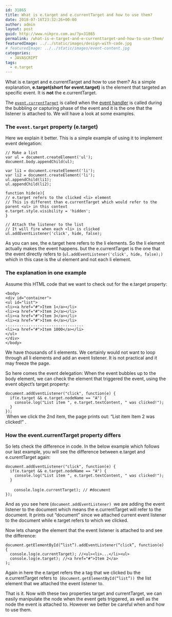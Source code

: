 ```yaml
---
id: 31865
title: What is e.target and e.currentTarget and how to use them?
date: 2018-07-16T23:32:26+00:00
author: admin
layout: post
guid: http://www.nikpro.com.au/?p=31865
permalink: /what-is-e-target-and-e-currenttarget-and-how-to-use-them/
featuredImage: ../../static/images/design-with-code.jpg
# featuredImage: ../../static/images/event-content.jpg
categories:
  - JAVASCRIPT
tags:
  - e.target
---
```

What is e.target and e.currentTarget and how to use them? As a simple explanation, **e.target(short for event.target)** is the element that targeted an specific event. It is **not** the e.currentTarget.

The [`event.currentTarget`](https://developer.mozilla.org/en-US/docs/Web/API/Event/currentTarget "Identifies the current target for the event, as the event traverses the DOM. It always refers to the element to which the event handler has been attached, as opposed to event.target which identifies the element on which the event occurred.") is called when the [event handler](http://www.nikpro.com.au/event-handlers-and-event-listeners-in-javascript-part-1/) is called during the bubbling or capturing phase of the event and it is the one that the listener is attached to. We will have a look at some examples.

### The **`event.target`** property (e.target)

Here we explain it better. This is a simple example of using it to implement event delegation:

`// Make a list`  
`var ul = document.createElement('ul');`  
`document.body.appendChild(ul);`

`var li1 = document.createElement('li');`  
`var li2 = document.createElement('li');`  
`ul.appendChild(li1);`  
`ul.appendChild(li2);`

`function hide(e){`  
`// e.target refers to the clicked <li> element`  
`// This is different than e.currentTarget which would refer to the parent <ul> in this context`  
`e.target.style.visibility = 'hidden';`  
`}`

`// Attach the listener to the list`  
`// It will fire when each <li> is clicked`  
`ul.addEventListener('click', hide, false);`

As you can see, the e.target here refers to the li elements. So the li element actually makes the event happens. but the e.currentTarget is the one that the event directly refers to (`ul.addEventListener('click', hide, false);) `which in this case is the ul element and not each li element.

### The explanation in one example

Assume this HTML code that we want to check out for the e.target property:

`<body>`  
`<div id="container">`  
`<ul id="list">`  
`<li><a href="#">Item 1</a></li>`  
`<li><a href="#">Item 2</a></li>`  
`<li><a href="#">Item 3</a></li> `  
`<li><a href="#">Item 4</a></li>`  
`..................................`  
`<li><a href="#">Item 1000</a></li>`  
`</ul>`  
`</div>`  
`</body>`

We have thousands of li elements. We certainly would not want to loop through all li elements and add an event listener. It is not practical and it may freeze the page.

So here comes the event delegation: When the event bubbles up to the body element, we can check the element that triggered the event, using the event object’s target property:

`document.addEventListener("click", function(e) {`  
`  if(e.target && e.target.nodeName == "A") {`  
`    console.log("List item ", e.target.textContent, " was clicked!");`  
`  }`  
`});`  
 When we click the 2nd item, the page prints out: &#8220;List item Item 2 was clicked!&#8221; .

### How the event.currentTarget property differs

So lets check the difference in code. In the below example which follows our last example, you will see the difference between e.target and e.curentTarget again:

`document.addEventListener("click", function(e) {`  
`  if(e.target && e.target.nodeName == "A") {`  
`    console.log("List item ", e.target.textContent, " was clicked!");`  
`  }`

     ` console.log(e.currentTarget); // #document`  
`});`

And as you see here (`document.addEventListener) `we are adding the event listener to the document which means the e.currentTarget will refer to the document. It prints out “document” since we attached current event listener to the document while e.target refers to <a> which we clicked.

Now lets change the element that the event listener is attached to and see the difference:

`document.getElementById(“list”).addEventListener(“click”, function(e) {`  
`  console.log(e.currentTarget); //<ul><li>...</li><ul>`  
`  console.log(e.target); //<a href="#">Item 2</a>`  
`);`

Again in here the e.target refers the a tag that we clicked bu the e.currentTarget refers to  (`document.getElementById(“list”)) `the list element that we attached the event listener to.

That is it. Now with these two properties target and currentTarget, we can easily manipulate the node when the event gets triggered, as well as the node the event is attached to. However we better be careful when and how to use them.